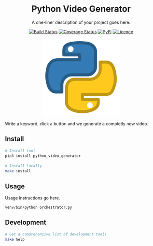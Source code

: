 <div align="center">

# Python Video Generator

A one-liner description of your project goes here.

[![Build Status](https://github.com/pedrojlazevedo/video_name_generator/workflows/build/badge.svg)](https://github.com/pedrojlazevedo/video_name_generator/actions)
[![Coverage Status](https://coveralls.io/repos/github/pedrojlazevedo/video_name_generator/badge.svg?branch=main)](https://coveralls.io/github/pedrojlazevedo/video_name_generator?branch=main)
[![PyPi](https://img.shields.io/pypi/v/video_name_generator)](https://pypi.org/project/video_name_generator)
[![Licence](https://img.shields.io/github/license/USERNAME/video_name_generator)](LICENSE)

<img src="https://raw.githubusercontent.com/justintime50/assets/main/src/python-template/showcase.png" alt="Showcase">

</div>

Write a keyword, click a button and we generate a completly new video. 

## Install

```bash
# Install tool
pip3 install python_video_generator

# Install locally
make install
```

## Usage

Usage instructions go here.

```bash
venv/bin/python orchestrator.py
```

## Development

```bash
# Get a comprehensive list of development tools
make help
```
